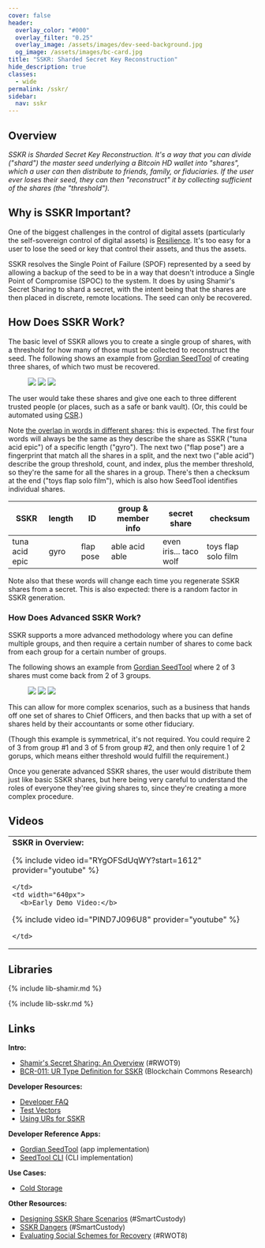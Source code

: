 ```yaml
---
cover: false
header:
  overlay_color: "#000"
  overlay_filter: "0.25"
  overlay_image: /assets/images/dev-seed-background.jpg
  og_image: /assets/images/bc-card.jpg
title: "SSKR: Sharded Secret Key Reconstruction"
hide_description: true
classes:
  - wide
permalink: /sskr/
sidebar:
  nav: sskr
---
```


## Overview

_SSKR is Sharded Secret Key Reconstruction. It's a way that you can
divide ("shard") the master seed underlying a Bitcoin HD wallet into
"shares", which a user can then distribute to friends, family, or
fiduciaries. If the user ever loses their seed, they can then
"reconstruct" it by collecting sufficient of the shares (the
"threshold")._

## Why is SSKR Important?

One of the biggest challenges in the control of digital assets
(particularly the self-sovereign control of digital assets) is
[Resilience](https://github.com/BlockchainCommons/Gordian#gordian-principles).
It's too easy for a user to lose the seed or key that control their
assets, and thus the assets.

SSKR resolves the Single Point of Failure (SPOF) represented by a seed
by allowing a backup of the seed to be in a way that doesn't introduce
a Single Point of Compromise (SPOC) to the system. It does by using
Shamir's Secret Sharing to shard a secret, with the intent being that
the shares are then placed in discrete, remote locations. The seed can
only be recovered.

## How Does SSKR Work?

The basic level of SSKR allows you to create a single group of shares,
with a threshold for how many of those must be collected to
reconstruct the seed. The following shows an example from [Gordian
SeedTool](https://github.com/BlockchainCommons/GordianSeedTool-iOS) of
creating three shares, of which two must be recovered.

<figure class="third">
  <a href="/assets/images/sskr/export-1.jpg"><img src="/assets/images/sskr/export-1.jpeg"></a>
  <a href="/assets/images/sskr/export-2.jpg"><img src="/assets/images/sskr/export-2.jpeg"></a>
  <a href="/assets/images/sskr/export-3.jpg"><img src="/assets/images/sskr/export-3.jpeg"></a>  
</figure>

The user would take these shares and give one each to three different
trusted people (or places, such as a safe or bank vault). (Or, this
could be automated using [CSR](/csr/).)

Note [the overlap in words in different
shares](https://github.com/BlockchainCommons/crypto-commons/blob/master/Docs/ur-3-sskrs.md#the-difference-between-sskr-bytewords-and-sskr-urs):
this is expected. The first four words will always be the same as they
describe the share as SSKR ("tuna acid epic") of a specific length
("gyro"). The next two ("flap pose") are a fingerprint that match all
the shares in a split, and the next two ("able acid") describe the
group threshold, count, and index, plus the member threshold, so
they're the same for all the shares in a group. There's then a
checksum at the end ("toys flap solo film"), which is also how
SeedTool identifies individual shares.

SSKR | length | ID | group & member info | secret share | checksum
---|---|---|---|---|---
tuna acid epic | gyro | flap pose | able acid able | even iris... taco wolf | toys flap solo film

Note also that these words will change each time you regenerate SSKR
shares from a secret. This is also expected: there is a random factor
in SSKR generation.

### How Does Advanced SSKR Work?

SSKR supports a more advanced methodology where you can define
multiple groups, and then require a certain number of shares to come
back from each group for a certain number of groups.

The following shows an example from [Gordian
SeedTool](https://github.com/BlockchainCommons/GordianSeedTool-iOS)
where 2 of 3 shares must come back from 2 of 3 groups.

<figure class="third">
  <a href="/assets/images/sskr/export-4.jpg"><img src="/assets/images/sskr/export-4.jpeg"></a>
  <a href="/assets/images/sskr/export-5.jpg"><img src="/assets/images/sskr/export-5.jpeg"></a>
  <a href="/assets/images/sskr/export-6.jpg"><img src="/assets/images/sskr/export-6.jpeg"></a>  
</figure>

This can allow for more complex scenarios, such as a business that
hands off one set of shares to Chief Officers, and then backs that up
with a set of shares held by their accountants or some other
fiduciary.

(Though this example is symmetrical, it's not required. You could
require 2 of 3 from group #1 and 3 of 5 from group #2, and then only
require 1 of 2 gorups, which means either threshold would fulfill the
requirement.)

Once you generate advanced SSKR shares, the user would distribute them
just like basic SSKR shares, but here being very careful to understand
the roles of everyone they'ree giving shares to, since they're
creating a more complex procedure.

## Videos

<table width="100%">
  <tr>
    <td width="640px">
      <b>SSKR in Overview:</b>

{% include video id="RYgOFSdUqWY?start=1612" provider="youtube" %}

    </td>
    <td width="640px">
      <b>Early Demo Video:</b>

{% include video id="PIND7J096U8" provider="youtube" %}

    </td>
  </tr>
</table>

## Libraries

{% include lib-shamir.md %}

{% include lib-sskr.md %}

## Links

**Intro:**

* [Shamir's Secret Sharing: An Overview](https://docs.google.com/document/d/1rZJlFZcftrCM_KaxFnHUIskJKlSQzF0zFn4WIRQGDLU/edit#heading=h.imy5xgr88lxa) (#RWOT9)
* [BCR-011: UR Type Definition for SSKR](https://github.com/BlockchainCommons/Research/blob/master/papers/bcr-2020-011-sskr.md) (Blockchain Commons Research)

**Developer Resources:**

* [Developer FAQ](/sskr/faq/)
* [Test Vectors](/sskr/vectors/)
* [Using URs for SSKR](/ur/sskr/)

**Developer Reference Apps:**

* [Gordian SeedTool](https://github.com/BlockchainCommons/GordianSeedTool-iOS) (app implementation)
* [SeedTool CLI](https://github.com/BlockchainCommons/bc-seedtool-cli) (CLI implementation)

**Use Cases:**
* [Cold Storage](/sskr/use-cases/cold/)

**Other Resources:**

* [Designing SSKR Share Scenarios](https://github.com/BlockchainCommons/SmartCustody/blob/master/Docs/SSKR-Sharing.md) (#SmartCustody)
* [SSKR Dangers](https://github.com/BlockchainCommons/SmartCustody/blob/master/Docs/SSKR-Dangers.md) (#SmartCustody)
* [Evaluating Social Schemes for Recovery](https://github.com/WebOfTrustInfo/rwot8-barcelona/blob/master/final-documents/evaluating-social-recovery.md) (#RWOT8)